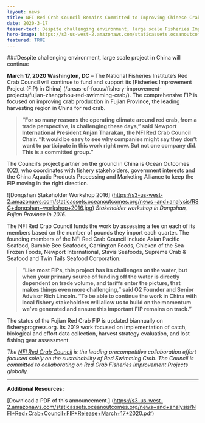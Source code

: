 ```yaml
---
layout: news
title: NFI Red Crab Council Remains Committed to Improving Chinese Crab Fishery
date: 2020-3-17
teaser-text: Despite challenging environment, large scale Fisheries Improvement Project in China with over 1000 vessels will continue.
hero-image: https://s3-us-west-2.amazonaws.com/staticassets.oceanoutcomes.org/news+and+analysis/hero+images/NFI+Red+Crab+Council+FIP+Release+March+2020+hero.jpg
featured: TRUE
---
```

###Despite challenging environment, large scale project in China will continue

**March 17, 2020 Washington, DC** – The National Fisheries Institute’s Red Crab Council will continue to fund and support its [Fisheries Improvement Project (FIP) in China] (/areas-of-focus/fishery-improvement-projects/fujian-zhangzhou-red-swimming-crab/). The comprehensive FIP is focused on improving crab production in Fujian Province, the leading harvesting region in China for red crab.

>**“For so many reasons the operating climate around red crab, from a trade perspective, is challenging these days,” said Newport International President Anjan Tharakan, the NFI Red Crab Council Chair. “It would be easy to see why companies might say they don’t want to participate in this work right now. But not one company did. This is a committed group.”**

The Council’s project partner on the ground in China is Ocean Outcomes (O2), who coordinates with fishery stakeholders, government interests and the China Aquatic Products Processing and Marketing Alliance to keep the FIP moving in the right direction.

![Dongshan Stakeholder Workshop 2016]
(https://s3-us-west-2.amazonaws.com/staticassets.oceanoutcomes.org/news+and+analysis/RSC+dongshan+workshop+2016.jpg)
*Stakeholder workshop in Dongshan, Fujian Province in 2016.*

The NFI Red Crab Council funds the work by assessing a fee on each of its members based on the number of pounds they import each quarter. The founding members of the NFI Red Crab Council include Asian Pacific Seafood, Bumble Bee Seafoods, Carrington Foods, Chicken of the Sea Frozen Foods, Newport International, Stavis Seafoods, Supreme Crab & Seafood and Twin Tails Seafood Corporation.

>**“Like most FIPs, this project has its challenges on the water, but when your primary source of funding off the water is directly dependent on trade volume, and tariffs enter the picture, that makes things even more challenging,” said O2 Founder and Senior Advisor Rich Lincoln. “To be able to continue the work in China with local fishery stakeholders will allow us to build on the momentum we’ve generated and ensure this important FIP remains on track.”**

The status of the Fujian Red Crab FIP is updated biannually on fisheryprogress.org. Its 2019 work focused on implementation of catch, biological and effort data collection, harvest strategy evaluation, and lost fishing gear assessment.

*The <a href="http://www.committedtocrab.org/" target="_blank">NFI Red Crab Council</a> is the leading precompetitive collaboration effort focused solely on the sustainability of Red Swimming Crab. The Council is committed to collaborating on Red Crab Fisheries Improvement Projects globally.*

----

**Additional Resources:**

[Download a PDF of this announcement.] (https://s3-us-west-2.amazonaws.com/staticassets.oceanoutcomes.org/news+and+analysis/NFI+Red+Crab+Council+FIP+Release+March+17+2020.pdf)
